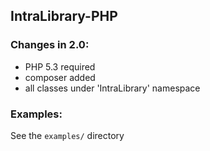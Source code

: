 ## IntraLibrary-PHP

### Changes in 2.0:

- PHP 5.3 required
- composer added
- all classes under 'IntraLibrary' namespace

### Examples:

See the `examples/` directory

